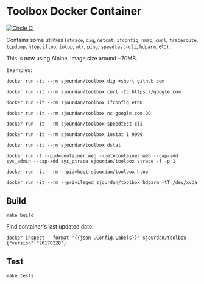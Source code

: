 # Toolbox Docker Container

[![Circle CI](https://circleci.com/gh/sjourdan/toolbox.svg?style=shield)](https://circleci.com/gh/sjourdan/toolbox)

Contains some utilities (`strace`, `dig`, `netcat`, `ifconfig`, `nmap`, `curl`, `traceroute`, `tcpdump`, `htop`, `iftop`, `iotop`, `mtr`, `ping`, `speedtest-cli`, `hdparm`, etc).

This is now using Alpine, image size around ~70MB.

Examples:

    docker run -it --rm sjourdan/toolbox dig +short github.com

    docker run -it --rm sjourdan/toolbox curl -IL https://google.com

    docker run -it --rm sjourdan/toolbox ifconfig eth0

    docker run -it --rm sjourdan/toolbox nc google.com 80

    docker run -it --rm sjourdan/toolbox speedtest-cli

    docker run -it --rm sjourdan/toolbox iostat 1 9999

    docker run -it --rm sjourdan/toolbox dstat

    docker run -t --pid=container:web --net=container:web --cap-add sys_admin --cap-add sys_ptrace sjourdan/toolbox strace -f -p 1

    docker run -it --rm --pid=host sjourdan/toolbox htop
    
    docker run -it --rm --privileged sjourdan/toolbox hdparm -tT /dev/xvda

## Build

    make build

Find container's last updated date:

    docker inspect --format '{{json .Config.Labels}}' sjourdan/toolbox
    {"version":"20170228"}

## Test

    make tests
